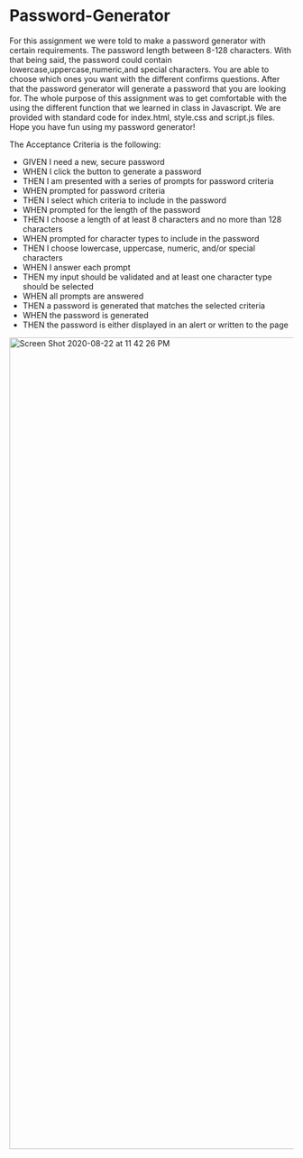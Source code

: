# Password-Generator

For this assignment we were told to make a password generator with certain requirements. The password length between 8-128 characters. With that being said, the password could contain lowercase,uppercase,numeric,and special characters. You are able to choose which ones you want with the different confirms questions. After that the password generator will generate a password that you are looking for. The whole purpose of this assignment was to get comfortable with the using the different function that we learned in class in Javascript. We are provided with standard code for index.html, style.css and script.js files. Hope you have fun using my password generator! 

The Acceptance Criteria is the following: 

- GIVEN I need a new, secure password
- WHEN I click the button to generate a password
- THEN I am presented with a series of prompts for password criteria
- WHEN prompted for password criteria
- THEN I select which criteria to include in the password
- WHEN prompted for the length of the password
- THEN I choose a length of at least 8 characters and no more than 128 characters
- WHEN prompted for character types to include in the password
- THEN I choose lowercase, uppercase, numeric, and/or special characters
- WHEN I answer each prompt
- THEN my input should be validated and at least one character type should be selected
- WHEN all prompts are answered
- THEN a password is generated that matches the selected criteria
- WHEN the password is generated
- THEN the password is either displayed in an alert or written to the page

<img width="1440" alt="Screen Shot 2020-08-22 at 11 42 26 PM" src="https://user-images.githubusercontent.com/68867054/90970318-7d514f80-e4d1-11ea-9ad4-5cfa1e516227.png">
